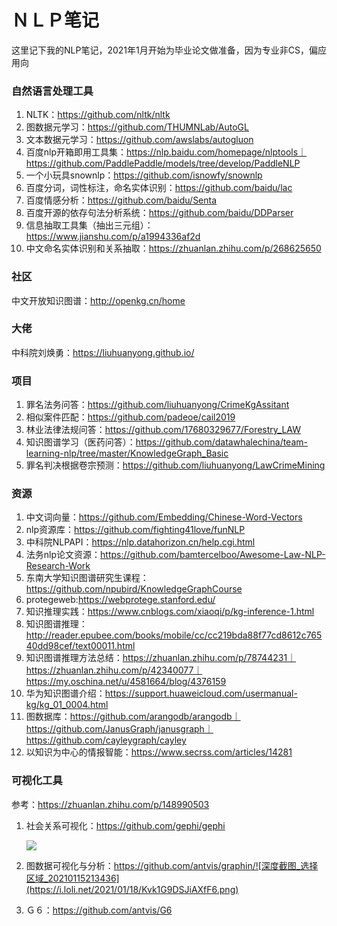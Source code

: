 # ＮＬＰ笔记

这里记下我的NLP笔记，2021年1月开始为毕业论文做准备，因为专业非CS，偏应用向

### 自然语言处理工具

1. NLTK：https://github.com/nltk/nltk
2. 图数据元学习：https://github.com/THUMNLab/AutoGL
3. 文本数据元学习：https://github.com/awslabs/autogluon
4. 百度nlp开箱即用工具集：https://nlp.baidu.com/homepage/nlptools｜https://github.com/PaddlePaddle/models/tree/develop/PaddleNLP
5. 一个小玩具snownlp：https://github.com/isnowfy/snownlp
6. 百度分词，词性标注，命名实体识别：https://github.com/baidu/lac
7. 百度情感分析：https://github.com/baidu/Senta
8. 百度开源的依存句法分析系统：https://github.com/baidu/DDParser
9. 信息抽取工具集（抽出三元组）：https://www.jianshu.com/p/a1994336af2d
10. 中文命名实体识别和关系抽取：https://zhuanlan.zhihu.com/p/268625650

### 社区

中文开放知识图谱：http://openkg.cn/home

### 大佬

中科院刘焕勇：https://liuhuanyong.github.io/

### 项目

1. 罪名法务问答：https://github.com/liuhuanyong/CrimeKgAssitant
2. 相似案件匹配：https://github.com/padeoe/cail2019
3. 林业法律法规问答：https://github.com/17680329677/Forestry_LAW
4. 知识图谱学习（医药问答）：https://github.com/datawhalechina/team-learning-nlp/tree/master/KnowledgeGraph_Basic
5. 罪名判决根据卷宗预测：https://github.com/liuhuanyong/LawCrimeMining

### 资源

1. 中文词向量：https://github.com/Embedding/Chinese-Word-Vectors
2. nlp资源库：https://github.com/fighting41love/funNLP
3. 中科院NLPAPI：https://nlp.datahorizon.cn/help.cgi.html
4. 法务nlp论文资源：https://github.com/bamtercelboo/Awesome-Law-NLP-Research-Work
5. 东南大学知识图谱研究生课程：https://github.com/npubird/KnowledgeGraphCourse
6. protegeweb:https://webprotege.stanford.edu/
7. 知识推理实践：https://www.cnblogs.com/xiaoqi/p/kg-inference-1.html
8. 知识图谱推理：http://reader.epubee.com/books/mobile/cc/cc219bda88f77cd8612c76540dd98cef/text00011.html
9. 知识图谱推理方法总结：https://zhuanlan.zhihu.com/p/78744231｜https://zhuanlan.zhihu.com/p/42340077｜https://my.oschina.net/u/4581664/blog/4376159
10. 华为知识图谱介绍：https://support.huaweicloud.com/usermanual-kg/kg_01_0004.html
11. 图数据库：https://github.com/arangodb/arangodb｜https://github.com/JanusGraph/janusgraph｜https://github.com/cayleygraph/cayley
12. 以知识为中心的情报智能：https://www.secrss.com/articles/14281

### 可视化工具

参考：https://zhuanlan.zhihu.com/p/148990503

1. 社会关系可视化：https://github.com/gephi/gephi

   ![](http://www.designandanalytics.com/sites/default/files/finals-directed-low.png)

2. 图数据可视化与分析：https://github.com/antvis/graphin/![深度截图_选择区域_20210115213436](https://i.loli.net/2021/01/18/Kvk1G9DSJiAXfF6.png)

3. Ｇ６：https://github.com/antvis/G6